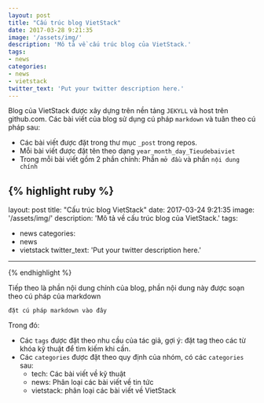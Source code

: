 ```yaml
---
layout: post
title: "Cấu trúc blog VietStack"
date: 2017-03-28 9:21:35
image: '/assets/img/'
description: 'Mô tả về cấu trúc blog của VietStack.'
tags:
- news
categories:
- news
- vietstack
twitter_text: 'Put your twitter description here.'
---
```


Blog của VietStack được xây dựng trên nền tảng `JEKYLL` và host trên github.com. Các bài viết của blog sử dụng cú pháp `markdown` và tuân theo cú pháp sau:

- Các bài viết được đặt trong thư mục `_post` trong repos.
- Mỗi bài viết được đặt tên theo dạng `year_month_day_Tieudebaiviet`
- Trong mỗi bài viết gồm 2 phần chính: Phần `mở đầu` và phần `nội dung chính`

{% highlight ruby %}
---
layout: post
title: "Cấu trúc blog VietStack"
date: 2017-03-24 9:21:35
image: '/assets/img/'
description: 'Mô tả về cấu trúc blog của VietStack.'
tags:
- news
categories:
- news
- vietstack
twitter_text: 'Put your twitter description here.'
---
{% endhighlight %}


Tiếp theo là phần nội dung chính của blog, phần nội dung này được soạn theo cú pháp của markdown

```
đặt cú pháp markdown vào đây
```

Trong đó: 

- Các `tags` được đặt theo nhu cầu của tác giả, gợi ý: đặt tag theo các từ khóa kỹ thuật để tìm kiếm khi cần.
- Các `categories` được đặt theo quy định của nhóm, có các `categories` sau: 
  - tech: Các bài viết về kỹ thuật
  - news: Phân loại các bài viết về tin tức
  - vietstack: phân loại các bài viết về VietStack
